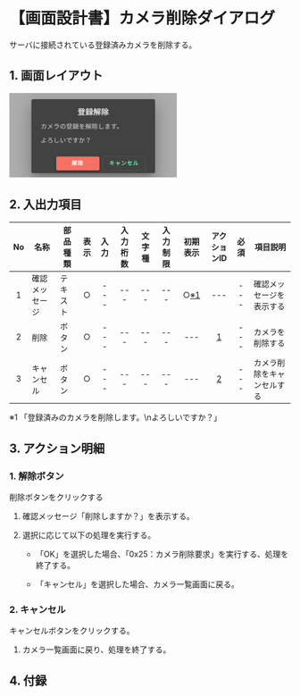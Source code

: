 # 【画面設計書】カメラ削除ダイアログ

サーバに接続されている登録済みカメラを削除する。

## 1. 画面レイアウト
<img width="300" src="./スクリーンショット 2025-08-19 103046.png">

## 2. 入出力項目

|No|名称|部品種類|表示|入力|入力桁数|文字種|入力制限|初期表示|アクションID|必須|項目説明|
|:---:|---|---|:---:|:---:|:---:|:---:|:---:|:---:|:---:|:---:|---|
|1|確認メッセージ|テキスト|○|---|---|---|---|○[※1](#notice1)|---|---|確認メッセージを表示する|
|2|削除|ボタン|○|---|---|---|---|---|[1](#action1)|---|カメラを削除する|
|3|キャンセル|ボタン|○|---|---|---|---|---|[2](#action2)|---|カメラ削除をキャンセルする|

<a id="notice1">※1</a>
「登録済みのカメラを削除します。\nよろしいですか？」

## 3. アクション明細

### 1. <a id="action1">解除ボタン</a>  
削除ボタンをクリックする

1.  確認メッセージ「削除しますか？」を表示する。

2.  選択に応じて以下の処理を実行する。
      *  「OK」を選択した場合、「0x25：カメラ削除要求」を実行する、処理を終了する。

      *  「キャンセル」を選択した場合、カメラ一覧画面に戻る。
 

### 2. <a id="action2">キャンセル</a>
キャンセルボタンをクリックする。
1.  カメラ一覧画面に戻り、処理を終了する。

## 4. 付録
